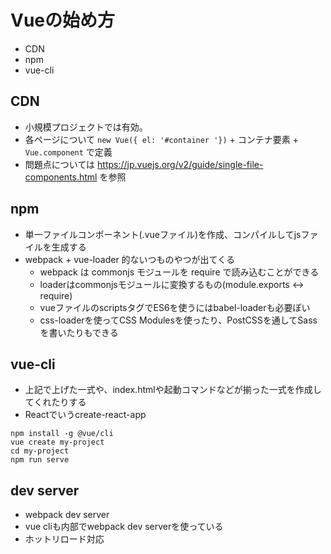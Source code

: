 
# Vueの始め方

 - CDN
 - npm
 - vue-cli

## CDN

 - 小規模プロジェクトでは有効。
 - 各ページについて `new Vue({ el: '#container '})` + コンテナ要素 + `Vue.component` で定義
 - 問題点については https://jp.vuejs.org/v2/guide/single-file-components.html を参照

## npm

 - 単一ファイルコンポーネント(.vueファイル)を作成、コンパイルしてjsファイルを生成する
 - webpack + vue-loader 的ないつものやつが出てくる
   - webpack は commonjs モジュールを require で読み込むことができる
   - loaderはcommonjsモジュールに変換するもの(module.exports <-> require)
   - vueファイルのscriptsタグでES6を使うにはbabel-loaderも必要ぽい
   - css-loaderを使ってCSS Modulesを使ったり、PostCSSを通してSassを書いたりもできる

## vue-cli

 - 上記で上げた一式や、index.htmlや起動コマンドなどが揃った一式を作成してくれたりする
 - Reactでいうcreate-react-app
 
```
npm install -g @vue/cli
vue create my-project
cd my-project
npm run serve
```

## dev server

 - webpack dev server
 - vue cliも内部でwebpack dev serverを使っている
 - ホットリロード対応
